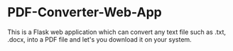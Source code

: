 # PDF-Converter-Web-App
This is a Flask web application which can convert any text file such as .txt, .docx, into a PDF file and let's you download it on your system.

